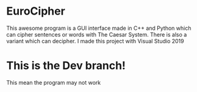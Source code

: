 # EuroCipher
This awesome program is a GUI interface made in C++ and Python which can cipher sentences or words with The Caesar System.
There is also a variant which can decipher.
I made this project with Visual Studio 2019

# This is the Dev branch!
This mean the program may not work
